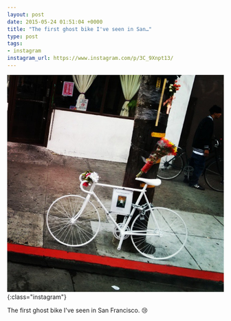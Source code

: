 ```yaml
---
layout: post
date: 2015-05-24 01:51:04 +0000
title: "The first ghost bike I've seen in San…"
type: post
tags:
- instagram
instagram_url: https://www.instagram.com/p/3C_9Xnpt13/
---
```


![Instagram - 3C_9Xnpt13](/assets/3C_9Xnpt13.jpg){:class="instagram"}

The first ghost bike I've seen in San Francisco. 😢
